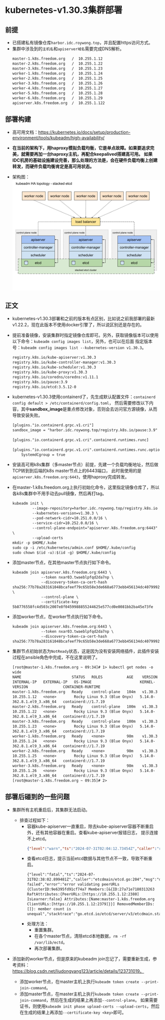 # kubernetes-v1.30.3集群部署


## 前提
- 已搭建私有镜像仓库`harbor.idc.roywong.top`，并且配置https访问方式。
- 集群中涉及到的`主机名`和`apiserver域名`需要完成DNS解析。
  ```
  master-1.k8s.freedom.org   /  10.255.1.12
  master-2.k8s.freedom.org   /  10.255.1.22
  master-3.k8s.freedom.org   /  10.255.1.23
  worker-1.k8s.freedom.org   /  10.255.1.24
  worker-2.k8s.freedom.org   /  10.255.1.25
  worker-3.k8s.freedom.org   /  10.255.1.26
  worker-4.k8s.freedom.org   /  10.255.1.27
  worker-5.k8s.freedom.org   /  10.255.1.28
  worker-6.k8s.freedom.org   /  10.255.1.29
  apiserver.k8s.freedom.org  /  10.255.1.122
  ```


## 部署构建
- 高可用文档：https://kubernetes.io/docs/setup/production-environment/tools/kubeadm/high-availability/

- **在当前的架构下，用haproxy模拟负载均衡，它是单点故障。如果要追求完美，就需要再加一台haproxy主机，再配合keepalived搭建高可用。**
  **如果IDC机房的基础设施建设完善，那么处理的方法是，会在硬件负载均衡上创建转发，而硬件负载均衡肯定是高可用状态。**

- 架构图：
  ![kubeadm-ha-topology-stacked-etcd.svg](images/kubeadm-ha-topology-stacked-etcd.svg)


## 正文
- kubernetes-v1.30.3部署和之前的版本有点区别，比如说之前我部署的最新v1.22.2，现在此版本不使用docker引擎了，所以说区别还是存在的。

- 提前准备镜像，安装集群时指定镜像仓库即可。另外，获取镜像版本可以使用以下命令：`kubeadm config images list`，另外，也可以在后面
  指定版本号：`kubeadm config images list --kubernetes-version v1.30.3`。
  ```
  registry.k8s.io/kube-apiserver:v1.30.3
  registry.k8s.io/kube-controller-manager:v1.30.3
  registry.k8s.io/kube-scheduler:v1.30.3
  registry.k8s.io/kube-proxy:v1.30.3
  registry.k8s.io/coredns/coredns:v1.11.1
  registry.k8s.io/pause:3.9
  registry.k8s.io/etcd:3.5.12-0
  ```
  
- kubernetes-v1.30.3使用containerd了，先生成默认配置文件：`containerd config default > /etc/containerd/config.toml`，
  然后需要修改以下内容，其中**sandbox_image**是重点修改对象，否则会去访问官方源镜像，从而导致安装失败。
  ```
  [plugins."io.containerd.grpc.v1.cri"]
  sandbox_image = "harbor.idc.roywong.top/registry.k8s.io/pause:3.9"
  
  [plugins."io.containerd.grpc.v1.cri".containerd.runtimes.runc]
    [plugins."io.containerd.grpc.v1.cri".containerd.runtimes.runc.options]
      SystemdCgroup = true
  ```

- 安装高可用k8s集群（多master节点）前提，先建一个负载均衡地址，然后做TCP转到到后端的k8s master节点上的6443端口， 
  此时我使用的是`apiserver.k8s.freedom.org:6443`，使用haproxy完成转发。

- 在master-1.k8s.freedom.org上执行初始化命令，这里指定镜像仓库了，所以各k8s集群中不用手动去pull镜像，然后再打tag。
  ```shell
  kubeadm init \
           --image-repository=harbor.idc.roywong.top/registry.k8s.io
           --kubernetes-version=v1.30.3 \
           --pod-network-cidr=10.251.0.0/16 \
           --service-cidr=10.252.0.0/16 \
           --control-plane-endpoint="apiserver.k8s.freedom.org:6443" \
           --upload-certs
  mkdir -p $HOME/.kube 
  sudo cp -i /etc/kubernetes/admin.conf $HOME/.kube/config  
  sudo chown $(id -u):$(id -g) $HOME/.kube/config
  ```
    
- 添加master节点，在其他master节点执行如下命令。
    ```shell
    kubeadm join apiserver.k8s.freedom.org:6443 \
                 --token nxar03.twaeblpfqd2da7np \
                 --discovery-token-ca-cert-hash sha256:77b78a283161048bcafeef79c65b58e3de668a6773ebb456134dc4079992754b \
                 --control-plane \
                 --certificate-key 5b8776558fc4d503c2007e8f0459988855244625e577cd0e0081bb2ba45e73fe
    ```

- 添加worker节点，在worker节点执行如下命令。
    ```shell
    kubeadm join apiserver.k8s.freedom.org:6443 \
                 --token nxar03.twaeblpfqd2da7np \
                 --discovery-token-ca-cert-hash sha256:77b78a283161048bcafeef79c65b58e3de668a6773ebb456134dc4079992754b
    ```

- 集群节点初始状态为`NotReady`状态，这是因为没有安装网络插件，此插件安装过程在ansible角色中完成，不在这里说明了。
    ```shell
    [root@master-1.k8s.freedom.org ~ 09:34]# 1> kubectl get nodes -o wide
    NAME                       STATUS   ROLES           AGE    VERSION   INTERNAL-IP   EXTERNAL-IP   OS-IMAGE                      KERNEL-VERSION                CONTAINER-RUNTIME
    master-1.k8s.freedom.org   Ready    control-plane   104m   v1.30.3   10.255.1.12   <none>        Rocky Linux 9.3 (Blue Onyx)   5.14.0-362.8.1.el9_3.x86_64   containerd://1.7.19
    master-2.k8s.freedom.org   Ready    control-plane   100m   v1.30.3   10.255.1.22   <none>        Rocky Linux 9.3 (Blue Onyx)   5.14.0-362.8.1.el9_3.x86_64   containerd://1.7.19
    master-3.k8s.freedom.org   Ready    control-plane   100m   v1.30.3   10.255.1.23   <none>        Rocky Linux 9.3 (Blue Onyx)   5.14.0-362.8.1.el9_3.x86_64   containerd://1.7.19
    worker-1.k8s.freedom.org   Ready    <none>          98m    v1.30.3   10.255.1.24   <none>        Rocky Linux 9.3 (Blue Onyx)   5.14.0-362.8.1.el9_3.x86_64   containerd://1.7.19
    worker-2.k8s.freedom.org   Ready    <none>          98m    v1.30.3   10.255.1.25   <none>        Rocky Linux 9.3 (Blue Onyx)   5.14.0-362.8.1.el9_3.x86_64   containerd://1.7.19
    worker-3.k8s.freedom.org   Ready    <none>          98m    v1.30.3   10.255.1.26   <none>        Rocky Linux 9.3 (Blue Onyx)   5.14.0-362.8.1.el9_3.x86_64   containerd://1.7.19
    [root@master-1.k8s.freedom.org ~ 09:35]# 2> 
    ```

## 部署后碰到的一些问题
- 集群所有主机重启后，其集群无法启动。
  - 排查过程如下：
    - 容器kube-apiserver一直重启，除去kube-apiserver容器不断重启外，还有其他容器在重启。查看kube-apiserver报错日志，
      提示连接不上etcd。
      ```json
      {"level":"warn","ts":"2024-07-31T02:04:12.73454Z","caller":"rafthttp/probing_status.go:68","msg":"prober detected unhealthy status","round-tripper-name":"ROUND_TRIPPER_RAFT_MESSAGE","remote-peer-id":"574495eef1b06886","rtt":"0s","error":"dial tcp 10.255.1.22:2380: connect: connection refused"}
      ```
    - 查看etcd日志，提示当前etcd数据与其他节点不一致，导致不断重启。
      ```shell
      {"level":"fatal","ts":"2024-07-31T02:38:02.899481Z","caller":"etcdmain/etcd.go:204","msg":"discovery failed","error":"error validating peerURLs {ClusterID:9e6395fd91cf74a7 Members:[&{ID:27a71e7180313263 RaftAttributes:{PeerURLs:[https://10.255.1.12:2380] IsLearner:false} Attributes:{Name:master-1.k8s.freedom.org ClientURLs:[https://10.255.1.12:2379]}}] RemovedMemberIDs:[]}: member count is unequal","stacktrace":"go.etcd.io/etcd/server/v3/etcdmain.startEtcdOrProxyV2\n\tgo.etcd.io/etcd/server/v3/etcdmain/etcd.go:204\ngo.etcd.io/etcd/server/v3/etcdmain.Main\n\tgo.etcd.io/etcd/server/v3/etcdmain/main.go:40\nmain.main\n\tgo.etcd.io/etcd/server/v3/main.go:31\nruntime.main\n\truntime/proc.go:250"}
      ```
    - 处理方法：
      - 重置集群。
      - 在各个master节点，清除etcd本地数据，`rm -rf /var/lib/ectd`。
      - 再次部署集群。

- 添加新的worker节点，但是原来的kubeadm join忘记了，需要重新生成，参考资料：https://blog.csdn.net/liudongyang123/article/details/123731019。
  - 添加worker节点，在master主机上执行`kubeadm token create --print-join-command`。
  - 添加master节点，在master主机上执行`kubeadm token create --print-join-command`，然后在生成的结果上再添加`--control-plane`。
    如果需要证书，则使用`kubeadm init phase upload-certs --upload-certs`，然后在生成的结果上再添加`--certificate-key <key>`即可。